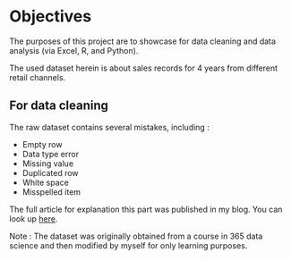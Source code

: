 # Objectives
The purposes of this project are to showcase for data cleaning and data analysis (via Excel, R, and Python).

The used dataset herein is about sales records for 4 years from different retail channels.

## For data cleaning
The raw dataset contains several mistakes, including :
- Empty row
- Data type error
- Missing value
- Duplicated row
- White space
- Misspelled item

The full article for explanation this part was published in my blog. You can look up [here](https://attasithp.wordpress.com/2022/12/05/data-cleaning-3-ways/).

Note : The dataset was originally obtained from a course in 365 data science and then modified by myself for only learning purposes. 